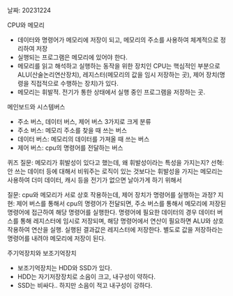 날짜: 20231224

CPU와 메모리
- 데이터와 명령어가 메모리에 저장이 되고, 메모리의 주소를 사용하여 체계적으로 정리하여 저장
- 실행되는 프로그램은 메모리에 있어야 한다.
- 메모리를 읽고 해석하고 실행하는 동작을 위한 장치인 CPU는 핵심적인 부분으로 ALU(산술논리연산장치), 레지스터(메모리의 값을 임시 저장하는 곳), 제어 장치(명령을 직접적으로 수행하는 장치)가 있다.
- 메모리는 휘발적. 전기가 통한 상태에서 실행 중인 프로그램을 저장하는 곳.

메인보드와 시스템버스
- 주소 버스, 데이터 버스, 제어 버스 3가지로 크게 분류
- 주소 버스: 메모리 주소를 찾을 때 쓰는 버스
- 데이터 버스: 메모리의 데이터를 가져올 때 쓰는 버스
- 제어 버스: cpu의 명령어를 전달하는 버스

퀴즈
질문: 메모리가 휘발성이 있다고 했는데, 왜 휘발성이라는 특성을 가지는지?
선혁: 안 쓰는 데이터 등에 대해서 비워주는 로직이 있는 것보다는 휘발성을 가지는 메모리는 사용하여 더미 데이터, 캐시 등을 전기가 없으면 날아가게 하기 위해서

질문: cpu와 메모리가 서로 상호 작용하는데, 제어 장치가 명령어를 실행하는 과정?
지현: 제어 버스를 통해서 cpu의 명령어가 전달되면, 주소 버스를 통해서 메모리에 저장된 명령어에 접근하여 해당 명령어를 실행한다. 명령어에 필요한 데이터의 경우 데이터 버스를 통해 레지스터에 임시로 저장되며, 해당 명령어에서 연산이 필요하면 ALU와 상호 작용하여 연산을 실행. 실행된 결과값은 레지스터에 저장한다. 별도로 값을 저장하라는 명령어를 내려야 메모리에 저장이 된다.

주기억장치와 보조기억장치
- 보조기억장치는 HDD와 SSD가 있다. 
- HDD는 자기저장장치로 소음이 크고, 내구성이 약하다.
- SSD는 비싸다.. 하지만 소음이 적고 내구성이 강하다.